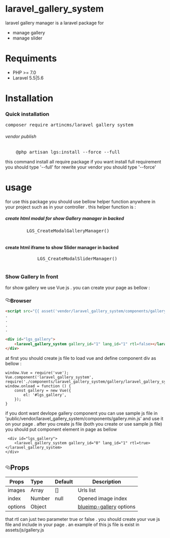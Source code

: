 # laravel_gallery_system
laravel gallery manager is a laravel package for 
<ul>
<li>manage gallery</li>
<li>manage slider</li>
</ul> 

# Requiments 
<ul>
<li>
PHP >= 7.0
</li>
<li>
Laravel 5.5|5.6
</li>
</ul>

# Installation
<h3>Quick installation</h3> 
<div class="highlight highlight-source-shell"><pre>composer require artincms/laravel_gallery_system</pre></div>
<h6>vendor publish</h6>
 <div class="highlight highlight-text-html-php"><pre>
    @php artisan lgs:install --force --full
</pre> </div>
this command install all require package if you want install full requirement
you should type '--full' for rewrite your vendor you should type 
'--force' 
   <h1>usage</h1> 
    for use this package you should use bellow helper function anywhere in your project such as in your controller . 
    this helper function is :
   <h5>create html modal for show Gallery manager in backed</h5>
    <div class="highlight highlight-text-html-php"><pre>
        LGS_CreateModalGalleryManager()
      </pre> </div>
    <h4>create html iframe to show Slider manager in backed</h4>
      <div class="highlight highlight-text-html-php"><pre>
            LGS_CreateModalSliderManager()
          </pre> 
      </div>
<h3>Show Gallery In front</h3> 
for show gallery we use Vue js . you can create your page as bellow :
<h3><a id="user-content-browser-es5" class="anchor" aria-hidden="true" href="#browser-es5"><svg class="octicon octicon-link" viewBox="0 0 16 16" version="1.1" width="16" height="16" aria-hidden="true"><path fill-rule="evenodd" d="M4 9h1v1H4c-1.5 0-3-1.69-3-3.5S2.55 3 4 3h4c1.45 0 3 1.69 3 3.5 0 1.41-.91 2.72-2 3.25V8.59c.58-.45 1-1.27 1-2.09C10 5.22 8.98 4 8 4H4c-.98 0-2 1.22-2 2.5S3 9 4 9zm9-3h-1v1h1c1 0 2 1.22 2 2.5S13.98 12 13 12H9c-.98 0-2-1.22-2-2.5 0-.83.42-1.64 1-2.09V6.25c-1.09.53-2 1.84-2 3.25C6 11.31 7.55 13 9 13h4c1.45 0 3-1.69 3-3.5S14.5 6 13 6z"></path></svg></a>Browser</h3>


```html
<script src="{{ asset('vendor/laravel_gallery_system/components/gallery.min.js') }}" defer></script>
.
.
.
.

<div id="lgs_gallery">
    <laravel_gallery_system gallery_id="1" lang_id="1" rtl=false></laravel_gallery_system>
</div>
 ```
 at first you should create js file to load vue and define component div as bellow : 
```gallery js
window.Vue = require('vue');
Vue.component('laravel_gallery_system', require('./components/laravel_gallery_system/gallery/laravel_gallery_system.vue'));
window.onload = function () {
    const gallery = new Vue({
        el: '#lgs_gallery',
    });
}
```
if you dont want devlope gallery component you can use sample js file in 'public/vendor/laravel_gallery_system/components/gallery.min.js'
and use it on your page .
after you create js file (both you create or use sample js file) you should put component element in 
page as bellow 
```apple js
 <div id="lgs_gallery">
    <laravel_gallery_system gallery_id="0" lang_id="1" rtl=true></laravel_gallery_system>
</div>
```
<h2><a id="user-content-props" class="anchor" aria-hidden="true" href="#props"><svg class="octicon octicon-link" viewBox="0 0 16 16" version="1.1" width="16" height="16" aria-hidden="true"><path fill-rule="evenodd" d="M4 9h1v1H4c-1.5 0-3-1.69-3-3.5S2.55 3 4 3h4c1.45 0 3 1.69 3 3.5 0 1.41-.91 2.72-2 3.25V8.59c.58-.45 1-1.27 1-2.09C10 5.22 8.98 4 8 4H4c-.98 0-2 1.22-2 2.5S3 9 4 9zm9-3h-1v1h1c1 0 2 1.22 2 2.5S13.98 12 13 12H9c-.98 0-2-1.22-2-2.5 0-.83.42-1.64 1-2.09V6.25c-1.09.53-2 1.84-2 3.25C6 11.31 7.55 13 9 13h4c1.45 0 3-1.69 3-3.5S14.5 6 13 6z"></path></svg></a>Props</h2>
<table>
<thead>
<tr>
<th>Props</th>
<th align="left">Type</th>
<th>Default</th>
<th>Description</th>
</tr>
</thead>
<tbody>
<tr>
<td>images</td>
<td align="left">Array</td>
<td>[]</td>
<td>Urls list</td>
</tr>
<tr>
<td>index</td>
<td align="left">Number</td>
<td>null</td>
<td>Opened image index</td>
</tr>
<tr>
<td>options</td>
<td align="left">Object</td>
<td></td>
<td><a href="https://github.com/blueimp/Gallery">blueimp-gallery</a> options</td>
</tr></tbody></table>
that rtl can just two parameter true or false .
you should create your vue js file and include in your page . an example of this js file is exist in 
assets/js/gallery.js

</div>

